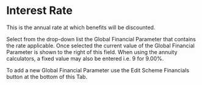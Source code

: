 # Interest Rate

This is the annual rate at which benefits will be discounted.

Select from the drop-down list the Global Financial Parameter that
contains the rate applicable. Once selected the current value of the
Global Financial Parameter is shown to the right of this field. When
using the annuity calculators, a fixed value may also be entered i.e. 9
for 9.00%.

To add a new Global Financial Parameter use the Edit Scheme Financials
button at the bottom of this Tab.

